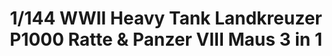 ---
layout: product
title: "1/144 WWII Heavy Tank Landkreuzer P1000 Ratte & Panzer VIII Maus  3 in 1"
price: "4900" 
desc: "Maketa"
img_path: "/assets/img/TAKO3001.jpg"
brand: "N/A"
available: false
special_offer: false
new: false
soon: false
cat: "010000"
subcat: "010200"
subsubcat: "0N/A"
sifra: "TAKO3001"
popular: true
---
